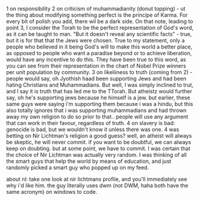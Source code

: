 1 on responsibility
2 on criticism of muhammadianity (donut topping) - ut the thing about modifying something perfect is the principe of Karma.  For every bit of polish you add, there wil be a dark side. On that note, leading to point 3, I consider the Torah to be the perfect representation of God's word, as it can be taught to man. "But it doesn't reveal any scientific facts" - true, but it is for that that the Jews were chosen. True to my statement, only a people who believed in it being God's will to make this world a better place, as opposed to people who want a paradise beyond or to achieve liberation, would have any incentive to do this. They have been true to this word, as you can see from their representation in the chart of Nobel Prize winners per unit population by community.
3 on likeliiness to truth (coming from 2) - people would say, oh Jyothish haad been supporting Jews and had been hating Christians and Muhammadians. But well, I was simply inclined to trut, and I say it is truth that has led me to the TTorah. But atheistz would further say, oh he's supporting jews because he himself is a jew. but earlier, these same guys were saying i'm supporting them because i was a hindu, but this also totally ignores that i was supporting muhammadians and had thrown away my own religion to do so prior to that.. people will use any argument that can work in their favour, regardless of truth.
4 on slavery is bad: genocide is bad, but we wouldn't know it unless there was one.
4 was betting on Nir Lichtman's religion a good guess? well, an atheist will always be skeptic, he will never commit. if you want to be doubtful, we can always keep on doubting. but at some point, we have to commit. I was certain that the choice of Nir Lichtman  was actually very random. I was thinking of all the smart guys that help the world by means of education, and just randomly picked a smart guy who popped up on my feed.

about nl: take one look at nir lichtmans profile, and you'll immediately see why i'd like him. the guy literally uses dwm (not DWM, haha both have the same acronym) on windows to code.
